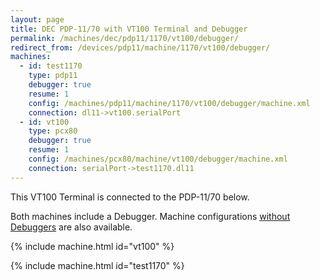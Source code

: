 ```yaml
---
layout: page
title: DEC PDP-11/70 with VT100 Terminal and Debugger
permalink: /machines/dec/pdp11/1170/vt100/debugger/
redirect_from: /devices/pdp11/machine/1170/vt100/debugger/
machines:
  - id: test1170
    type: pdp11
    debugger: true
    resume: 1
    config: /machines/pdp11/machine/1170/vt100/debugger/machine.xml
    connection: dl11->vt100.serialPort
  - id: vt100
    type: pcx80
    debugger: true
    resume: 1
    config: /machines/pcx80/machine/vt100/debugger/machine.xml
    connection: serialPort->test1170.dl11
---
```


This VT100 Terminal is connected to the PDP-11/70 below.

Both machines include a Debugger.  Machine configurations [without Debuggers](../) are also available.

{% include machine.html id="vt100" %}

{% include machine.html id="test1170" %}
